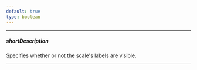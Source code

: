 ```yaml
---
default: true
type: boolean
---
```

---
##### shortDescription
Specifies whether or not the scale's labels are visible.

---
